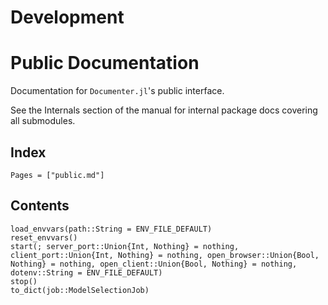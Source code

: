 # Development

# Public Documentation

Documentation for `Documenter.jl`'s public interface.

See the Internals section of the manual for internal package docs covering all submodules.

## Index

```@index
Pages = ["public.md"]
```

## Contents

```@docs
load_envvars(path::String = ENV_FILE_DEFAULT)
reset_envvars()
start(; server_port::Union{Int, Nothing} = nothing, client_port::Union{Int, Nothing} = nothing, open_browser::Union{Bool, Nothing} = nothing, open_client::Union{Bool, Nothing} = nothing, dotenv::String = ENV_FILE_DEFAULT)
stop()
to_dict(job::ModelSelectionJob)
```
